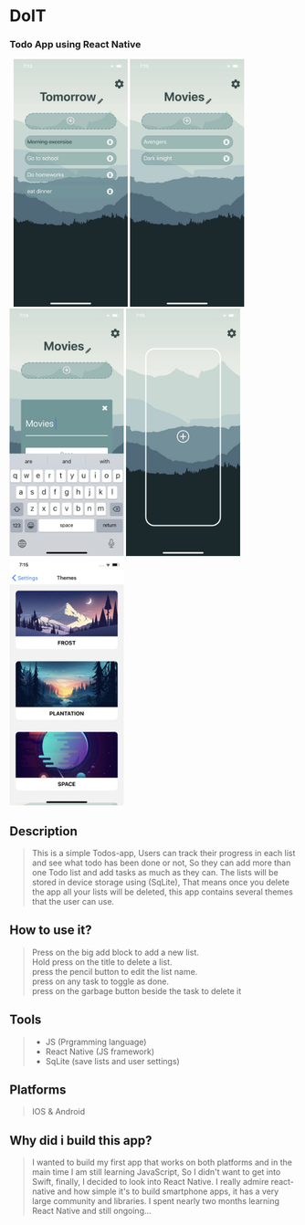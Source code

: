 # DoIT 
### Todo App using **React Native** 

 ` `<img src="https://github.com/mhnd6/Todo-app/blob/master/screenshots/image0%20(4).png" width="200">
<img src="https://github.com/mhnd6/Todo-app/blob/master/screenshots/image0.png" width="200">
<img src="https://github.com/mhnd6/Todo-app/blob/master/screenshots/image0%20(2).png"  width="200">
<img src="https://github.com/mhnd6/Todo-app/blob/master/screenshots/image0%20(1).png" width="200">
<img src="https://github.com/mhnd6/Todo-app/blob/master/screenshots/image0%20(3).png" width="200">  

## Description
> This is a simple Todos-app, Users can track their progress in each list and see what todo has been done or not, So they can add more than one Todo list and add tasks as much as they can. The lists will be stored in device storage using (SqLite), That means once you delete the app all your lists will be deleted, this app contains several themes that the user can use.


## How to use it?
> Press on the big add block to add a new list.<br/>
> Hold press on the title to delete a list.<br/>
> press the pencil button to edit the list name.<br/>
> press on any task to toggle as done.<br/>
> press on the garbage button beside the task to delete it

## Tools 
> * JS (Prgramming language)
> * React Native (JS framework)
> * SqLite (save lists and user settings)

## Platforms 
> IOS & Android

## Why did i build this app?
> I wanted to build my first app that works on both platforms and in the main time I am still learning JavaScript, So I didn't want to get into Swift, finally, I decided to look into React Native. I really admire react-native and how simple it's to build smartphone apps, it has a very large community and libraries. I spent nearly two months learning React Native and still ongoing...


